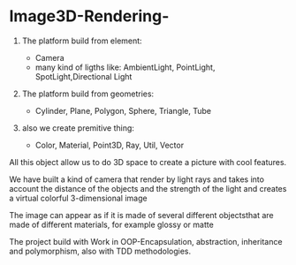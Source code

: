 # Image3D-Rendering-
1.  The platform build from element:
    - Camera
    - many kind of ligths like: AmbientLight, PointLight, SpotLight,Directional Light 

2.  The platform build from geometries:
    - Cylinder, Plane, Polygon, Sphere, Triangle, Tube
    
3.  also we create premitive thing:
    - Color, Material, Point3D, Ray, Util, Vector
    
 All this object allow us to do 3D space to create a picture with cool features.
 
 We have built a kind of camera that render by light rays 
 and takes into account the distance of the objects and the strength 
 of the light and creates a virtual colorful 3-dimensional image
 
 The image can appear as if it is made of several different objectsthat are made of different materials, 
 for example glossy or matte
 
 The project build with Work in OOP-Encapsulation, abstraction, inheritance and polymorphism, 
 also with TDD methodologies.
 

